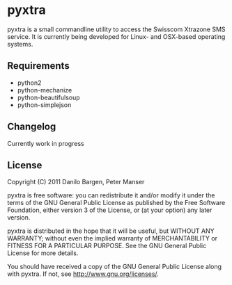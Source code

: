 pyxtra
======

pyxtra is a small commandline utility to access the Swisscom Xtrazone SMS service. It is currently being developed for Linux- and OSX-based operating systems.


Requirements
------------

- python2
- python-mechanize
- python-beautifulsoup
- python-simplejson


Changelog
---------

Currently work in progress


License
-------

Copyright (C) 2011 Danilo Bargen, Peter Manser

pyxtra is free software: you can redistribute it and/or modify
it under the terms of the GNU General Public License as published by
the Free Software Foundation, either version 3 of the License, or
(at your option) any later version.

pyxtra is distributed in the hope that it will be useful,
but WITHOUT ANY WARRANTY; without even the implied warranty of
MERCHANTABILITY or FITNESS FOR A PARTICULAR PURPOSE. See the
GNU General Public License for more details.

You should have received a copy of the GNU General Public License
along with pyxtra. If not, see http://www.gnu.org/licenses/.
